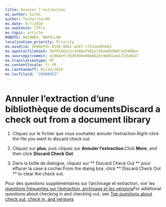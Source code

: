 ```yaml
---
title: Annuler l’extraction
ms.author: kirks
author: Techwriter40
ms.date: 9/7/2018
ms.audience: ITPro
ms.topic: article
ROBOTS: NOINDEX, NOFOLLOW
localization_priority: Priority
ms.assetid: 4d86bf9c-8158-40e2-a26f-cffe1ed856d1
ms.openlocfilehash: 56f95562c5c4398af565a72b4e6930073d2988ee
ms.sourcegitcommit: e2864efcfb493b6e46b662b746661a61232bdba7
ms.translationtype: MT
ms.contentlocale: fr-FR
ms.lasthandoff: 01/24/2019
ms.locfileid: "29468952"
---
```

# <a name="discard-a-check-out-from-a-document-library"></a><span data-ttu-id="ebbd0-102">Annuler l’extraction d’une bibliothèque de documents</span><span class="sxs-lookup"><span data-stu-id="ebbd0-102">Discard a check out from a document library</span></span>

1. <span data-ttu-id="ebbd0-103">Cliquez sur le fichier que vous souhaitez annuler l’extraction.</span><span class="sxs-lookup"><span data-stu-id="ebbd0-103">Right-click the file you want to discard check out.</span></span>
    
2. <span data-ttu-id="ebbd0-104">Cliquez sur **plus**, puis cliquez sur **Annuler l’extraction**.</span><span class="sxs-lookup"><span data-stu-id="ebbd0-104">Click **More**, and then click **Discard Check Out**.</span></span> 
    
3. <span data-ttu-id="ebbd0-105">Dans la boîte de dialogue, cliquez sur \*\* Discard Check Out \*\* pour effacer la case à cocher.</span><span class="sxs-lookup"><span data-stu-id="ebbd0-105">From the dialog box, click \*\* Discard Check Out \*\* to clear the check out.</span></span> 
    
<span data-ttu-id="ebbd0-106">Pour des questions supplémentaires sur l’archivage et extraction, voir les [questions fréquentes sur l’extraction, archivage et les versions](https://go.microsoft.com/fwlink/?linkid=2018786)</span><span class="sxs-lookup"><span data-stu-id="ebbd0-106">For additional questions about checking in and checking out, see [Top questions about check out, check in, and versions](https://go.microsoft.com/fwlink/?linkid=2018786)</span></span>
  

